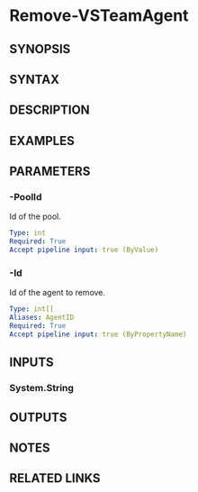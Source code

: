 <!-- #include "./common/header.md" -->

# Remove-VSTeamAgent

## SYNOPSIS

<!-- #include "./synopsis/Remove-VSTeamAgent.md" -->

## SYNTAX

## DESCRIPTION

<!-- #include "./synopsis/Remove-VSTeamAgent.md" -->

## EXAMPLES

## PARAMETERS

### -PoolId

Id of the pool.

```yaml
Type: int
Required: True
Accept pipeline input: true (ByValue)
```

### -Id

Id of the agent to remove.

```yaml
Type: int[]
Aliases: AgentID
Required: True
Accept pipeline input: true (ByPropertyName)
```

<!-- #include "./params/forcegroup.md" -->

## INPUTS

### System.String

## OUTPUTS

## NOTES

<!-- #include "./common/prerequisites.md" -->

## RELATED LINKS

<!-- #include "./common/related.md" -->
